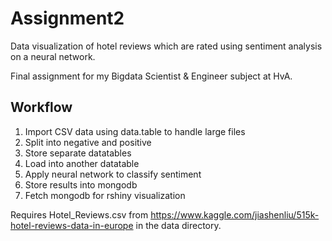 # Assignment2

Data visualization of hotel reviews which are rated using sentiment analysis on a neural network.

Final assignment for my Bigdata Scientist & Engineer subject at HvA.

## Workflow

1. Import CSV data using data.table to handle large files
2. Split into negative and positive
3. Store separate datatables
4. Load into another datatable
5. Apply neural network to classify sentiment
6. Store results into mongodb
7. Fetch mongodb for rshiny visualization

Requires Hotel_Reviews.csv from https://www.kaggle.com/jiashenliu/515k-hotel-reviews-data-in-europe in the data directory.